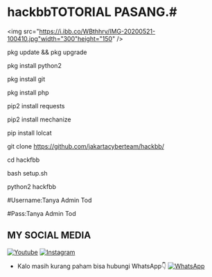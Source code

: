 # hackbbTOTORIAL PASANG.#

<img src="https://i.ibb.co/WBthhrv/IMG-20200521-100410.jpg"width="300"height="150" />




pkg update && pkg upgrade

pkg install python2

pkg install git 

pkg install php



pip2 install requests

pip2 install mechanize

pip install lolcat


git clone https://github.com/jakartacyberteam/hackbb/

cd hackfbb

bash setup.sh

python2 hackfbb

#Username:Tanya Admin Tod
 
 #Pass:Tanya Admin Tod



## MY SOCIAL MEDIA

[![Youtube](https://img.shields.io/badge/Youtube-Subscribe-green?style=for-the-badge&logo=Youtube)](https://youtube.com/channel/UCDHPmTQ5rQwj0an9vM-3UHA)
[![Instagram](https://img.shields.io/badge/Instagram-Ikuti-green?style=for-the-badge&logo=instagram)](https://www.instagram.com/mastah_illusion/)
* Kalo masih kurang paham bisa hubungi WhatsApp👇
[![WhatsApp](https://img.shields.io/badge/whatsapp-Hubungi-brightgreen?style=for-the-badge&logo=whatsapp)](https://wa.me/6288213740894?text=Asalamualaikum+bang)
